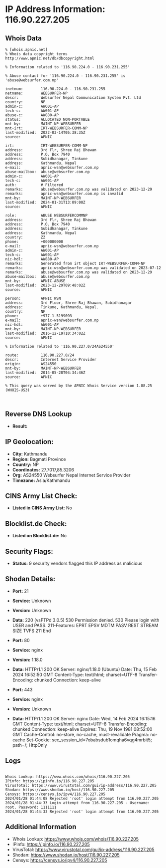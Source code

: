 # IP Address Information: 116.90.227.205

## Whois Data
```
% [whois.apnic.net]
% Whois data copyright terms    http://www.apnic.net/db/dbcopyright.html

% Information related to '116.90.224.0 - 116.90.231.255'

% Abuse contact for '116.90.224.0 - 116.90.231.255' is 'abuse@websurfer.com.np'

inetnum:        116.90.224.0 - 116.90.231.255
netname:        WEBSURFER-NP
descr:          Websurfer Nepal Communication System Pvt. Ltd
country:        NP
admin-c:        AW601-AP
tech-c:         AW601-AP
abuse-c:        AW880-AP
status:         ALLOCATED NON-PORTABLE
mnt-by:         MAINT-NP-WEBSURFER
mnt-irt:        IRT-WEBSURFER-COMM-NP
last-modified:  2022-03-14T05:38:35Z
source:         APNIC

irt:            IRT-WEBSURFER-COMM-NP
address:        3rd Flr, Shree Raj Bhawan
address:        P.O. Box 7940
address:        Subidhanagar, Tinkune
address:        Kathmandu, Nepal
e-mail:         apnic-wsn@websurfer.com.np
abuse-mailbox:  abuse@websurfer.com.np
admin-c:        AW601-AP
tech-c:         AW601-AP
auth:           # Filtered
remarks:        abuse@websurfer.com.np was validated on 2023-12-29
remarks:        apnic-wsn@websurfer.com.np is invalid
mnt-by:         MAINT-NP-WEBSURFER
last-modified:  2024-01-31T13:09:00Z
source:         APNIC

role:           ABUSE WEBSURFERCOMMNP
address:        3rd Flr, Shree Raj Bhawan
address:        P.O. Box 7940
address:        Subidhanagar, Tinkune
address:        Kathmandu, Nepal
country:        ZZ
phone:          +000000000
e-mail:         apnic-wsn@websurfer.com.np
admin-c:        AW601-AP
tech-c:         AW601-AP
nic-hdl:        AW880-AP
remarks:        Generated from irt object IRT-WEBSURFER-COMM-NP
remarks:        apnic-wsn@websurfer.com.np was validated on 2023-07-12
remarks:        abuse@websurfer.com.np was validated on 2023-12-29
abuse-mailbox:  abuse@websurfer.com.np
mnt-by:         APNIC-ABUSE
last-modified:  2023-12-29T09:48:02Z
source:         APNIC

person:         APNIC WSN
address:        3rd Floor, Shree Raj Bhawan, Subidhanagar
address:        Tinkune, Kathmandu, Nepal.
country:        NP
phone:          +977-1-5199093
e-mail:         apnic-wsn@websurfer.com.np
nic-hdl:        AW601-AP
mnt-by:         MAINT-NP-WEBSURFER
last-modified:  2016-12-19T10:34:02Z
source:         APNIC

% Information related to '116.90.227.0/24AS24550'

route:          116.90.227.0/24
descr:          Internet Service Provider
origin:         AS24550
mnt-by:         MAINT-NP-WEBSURFER
last-modified:  2014-05-28T04:34:46Z
source:         APNIC

% This query was served by the APNIC Whois Service version 1.88.25 (WHOIS-US3)



```
## Reverse DNS Lookup
- **Result:** 

## IP Geolocation:
- **City:** Kathmandu
- **Region:** Bagmati Province
- **Country:** NP
- **Coordinates:** 27.7017,85.3206
- **Org:** AS24550 Websurfer Nepal Internet Service Provider
- **Timezone:** Asia/Kathmandu

## CINS Army List Check:
- **Listed in CINS Army List:** 
No

## Blocklist.de Check:
- **Listed on Blocklist.de:** 
No

## Security Flags:
- **Status:** 9 security vendors flagged this IP address as malicious

## Shodan Details:
- **Port:** 21
- **Service:** Unknown
- **Version:** Unknown
- **Data:** 220 (vsFTPd 3.0.5)
530 Permission denied.
530 Please login with USER and PASS.
211-Features:
 EPRT
 EPSV
 MDTM
 PASV
 REST STREAM
 SIZE
 TVFS
211 End


- **Port:** 80
- **Service:** nginx
- **Version:** 1.18.0
- **Data:** HTTP/1.1 200 OK
Server: nginx/1.18.0 (Ubuntu)
Date: Thu, 15 Feb 2024 16:52:50 GMT
Content-Type: text/html; charset=UTF-8
Transfer-Encoding: chunked
Connection: keep-alive



- **Port:** 443
- **Service:** nginx
- **Version:** Unknown
- **Data:** HTTP/1.1 200 OK
Server: nginx
Date: Wed, 14 Feb 2024 16:15:16 GMT
Content-Type: text/html; charset=UTF-8
Transfer-Encoding: chunked
Connection: keep-alive
Expires: Thu, 19 Nov 1981 08:52:00 GMT
Cache-Control: no-store, no-cache, must-revalidate
Pragma: no-cache
Set-Cookie: sec_session_id=7obabsdub1omqha6vqg4mrbit5; path=/; HttpOnly



## Logs
```

Whois Lookup: https://www.whois.com/whois/116.90.227.205
IPinfo: https://ipinfo.io/116.90.227.205
VirusTotal: https://www.virustotal.com/gui/ip-address/116.90.227.205
Shodan: https://www.shodan.io/host/116.90.227.205
Censys: https://censys.io/ipv4/116.90.227.205
2024/01/28 01:44:08 Rejected 'root' login attempt from 116.90.227.205
2024/01/28 01:44:33 Login attempt from 116.90.227.205 - Username: root, Password: 1111111
2024/01/28 01:44:33 Rejected 'root' login attempt from 116.90.227.205

```
## Additional Information
- Whois Lookup: https://www.whois.com/whois/116.90.227.205
- IPinfo: https://ipinfo.io/116.90.227.205
- VirusTotal: https://www.virustotal.com/gui/ip-address/116.90.227.205
- Shodan: https://www.shodan.io/host/116.90.227.205
- Censys: https://censys.io/ipv4/116.90.227.205


